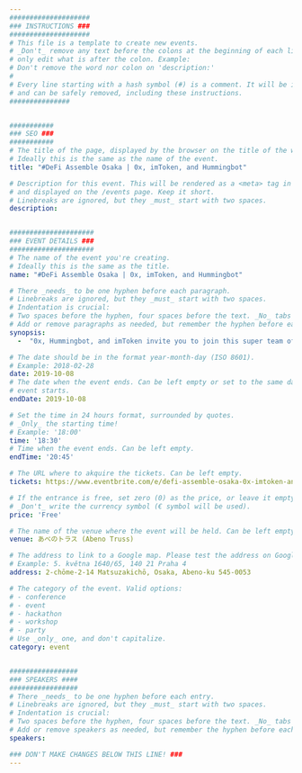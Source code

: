 ```yaml
---
####################
### INSTRUCTIONS ###
####################
# This file is a template to create new events.
# _Don't_ remove any text before the colons at the beginning of each line,
# only edit what is after the colon. Example:
# Don't remove the word nor colon on 'description:'
#
# Every line starting with a hash symbol (#) is a comment. It will be ignored
# and can be safely removed, including these instructions.
###############


###########
### SEO ###
###########
# The title of the page, displayed by the browser on the title of the window.
# Ideally this is the same as the name of the event.
title: "#DeFi Assemble Osaka | 0x, imToken, and Hummingbot"

# Description for this event. This will be rendered as a <meta> tag in the HTML,
# and displayed on the /events page. Keep it short.
# Linebreaks are ignored, but they _must_ start with two spaces.
description: 


#####################
### EVENT DETAILS ###
#####################
# The name of the event you're creating.
# Ideally this is the same as the title.
name: "#DeFi Assemble Osaka | 0x, imToken, and Hummingbot"

# There _needs_ to be one hyphen before each paragraph.
# Linebreaks are ignored, but they _must_ start with two spaces.
# Indentation is crucial:
# Two spaces before the hyphen, four spaces before the text. _No_ tabs allowed.
# Add or remove paragraphs as needed, but remember the hyphen before each entry.
synopsis:
  -  "0x, Hummingbot, and imToken invite you to join this super team of DeFi projects for an evening of engaging discussion and networking."  

# The date should be in the format year-month-day (ISO 8601).
# Example: 2018-02-28
date: 2019-10-08
# The date when the event ends. Can be left empty or set to the same day the
# event starts.
endDate: 2019-10-08

# Set the time in 24 hours format, surrounded by quotes.
# _Only_ the starting time!
# Example: '18:00'
time: '18:30'
# Time when the event ends. Can be left empty.
endTime: '20:45'

# The URL where to akquire the tickets. Can be left empty.
tickets: https://www.eventbrite.com/e/defi-assemble-osaka-0x-imtoken-and-hummingbot-tickets-73492188113

# If the entrance is free, set zero (0) as the price, or leave it empty.
# _Don't_ write the currency symbol (€ symbol will be used).
price: 'Free'

# The name of the venue where the event will be held. Can be left empty.
venue: あべのトラス (Abeno Truss)

# The address to link to a Google map. Please test the address on Google Maps.
# Example: 5. května 1640/65, 140 21 Praha 4
address: 2-chōme-2-14 Matsuzakichō, Osaka, Abeno-ku 545-0053

# The category of the event. Valid options:
# - conference
# - event
# - hackathon
# - workshop
# - party
# Use _only_ one, and don't capitalize.
category: event


#################
### SPEAKERS ####
#################
# There _needs_ to be one hyphen before each entry.
# Linebreaks are ignored, but they _must_ start with two spaces.
# Indentation is crucial:
# Two spaces before the hyphen, four spaces before the text. _No_ tabs allowed.
# Add or remove speakers as needed, but remember the hyphen before each entry.
speakers:

### DON'T MAKE CHANGES BELOW THIS LINE! ###
---
```

<!-- ### DON'T MAKE CHANGES BELOW THIS LINE! ### -->

<Event-Content/>

